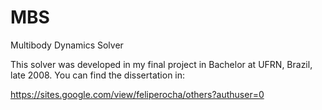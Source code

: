 # MBS
Multibody Dynamics Solver

This solver was developed in my final project in Bachelor at UFRN, Brazil, late 2008. You can find the dissertation in: 

https://sites.google.com/view/feliperocha/others?authuser=0
